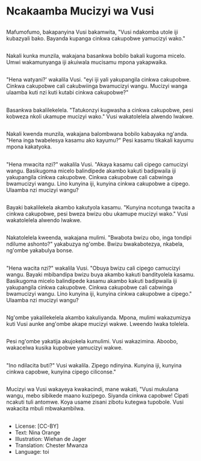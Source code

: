# Ncakaamba Mucizyi wa Vusi

##
Mafumofumo, bakapanyina Vusi bakamwita, "Vusi ndakomba utole iji kubazyali bako. Bayanda kupanga cinkwa cakupobwe yamucizyi wako."

##
Nakali kunka munzila, wakajana basankwa bobilo bakali kugoma micelo. Umwi wakamunyanga iji akuiwala mucisamu mpona yakapwaika.

##
"Hena watyani?' wakalila Vusi. "eyi iji yali yakupangila cinkwa cakupobwe. Cinkwa cakupobwe cali cakubwiinga bwamucizyi wangu. Mucizyi wanga ulaamba kuti nzi kuti kutabi cinkwa cakupobwe?"

##
Basankwa bakalilekelela. "Tatukonzyi kugwasha a cinkwa cakupobwe, pesi kobweza nkoli ukamupe mucizyi wako." Vusi wakatolelela alwendo lwakwe.

##
Nakali kwenda munzila, wakajana balombwana bobilo kabayaka ng'anda. "Hena inga twabelesya kasamu ako kayumu?" Pesi kasamu tikakali kayumu mpona kakatyoka.

##
"Hena mwacita nzi?" wakalila Vusi. "Akaya kasamu cali cipego camucizyi wangu. Basikugoma micelo balindipede akambo kakuti badipwaila iji yakupangila cinkwa cakupobwe. Cinkwa cakupobwe cali cabwinga bwamucizyi wangu. Lino kunyina iji, kunyina cinkwa cakupobwe a cipego. Ulaamba nzi mucizyi wangu?

##
Bayaki bakalilekela akambo kakutyola kasamu. "Kunyina ncotunga twacita a cinkwa cakupobwe, pesi bweza bwizu obu ukamupe mucizyi wako." Vusi wakatolelela alwendo lwakwe.

##
Nakatolelela kweenda, wakajana mulimi. "Bwabota bwizu obo, inga tondipi ndilume ashonto?" yakabuzya ng'ombe. Bwizu bwakabotezya, nkabela, ng'ombe yakabulya bonse.

##
"Hena wacita nzi?" wakalila Vusi. "Obuya bwizu cali cipego camucizyi wangu. Bayaki mbibandipa bwizu buya akambo kakuti bandityolela kasamu. Basikugoma micelo balindipede kasamu akambo kakuti badipwaila iji yakupangila cinkwa cakupobwe. Cinkwa cakupobwe cali cabwinga bwamucizyi wangu. Lino kunyina iji, kunyina cinkwa cakupobwe a cipego." Ulaamba nzi mucizyi wangu?

##
Ng'ombe yakalilekelela akambo kakuliyanda. Mpona, mulimi wakazumizya kuti Vusi aunke ang'ombe akape mucizyi wakwe. Lweendo lwaka tolelela.

##
Pesi ng'ombe yakatija akujokela kumulimi. Vusi wakazimina. Aboobo, wakacelwa kusika kupobwe yamucizyi wakwe.

##
"Ino ndilacita buti?" Vusi wakalila. Zipego ndinyina. Kunyina iji, kunyina cinkwa capobwe, kunyina cipego ciliconse."

##
Mucizyi wa Vusi wakayeya kwakacindi, mane wakati, "Vusi mukulana wangu, mebo sibikede maano kuzipego. Siyanda cinkwa capobwe! Cipati ncakuti tuli antomwe. Koya usame zisani zibotu kutegwa tupobole. Vusi wakacita mbuli mbwakambilwa.

##
* License: [CC-BY]
* Text: Nina Orange
* Illustration: Wiehan de Jager
* Translation: Chester Mwanza
* Language: toi
